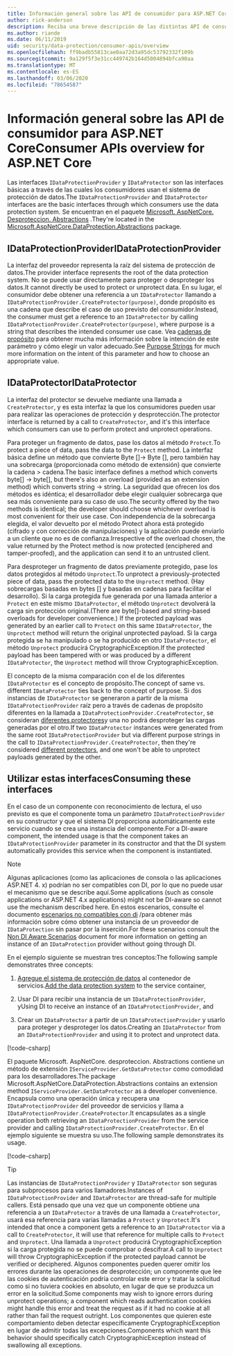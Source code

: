 ```yaml
---
title: Información general sobre las API de consumidor para ASP.NET Core
author: rick-anderson
description: Reciba una breve descripción de las distintas API de consumidor disponibles en la ASP.NET Core biblioteca de protección de datos.
ms.author: riande
ms.date: 06/11/2019
uid: security/data-protection/consumer-apis/overview
ms.openlocfilehash: ff9badb55813cae0aa72d3a95dc53792332f109b
ms.sourcegitcommit: 9a129f5f3e31cc449742b164d5004894bfca90aa
ms.translationtype: MT
ms.contentlocale: es-ES
ms.lasthandoff: 03/06/2020
ms.locfileid: "78654587"
---
```

# <a name="consumer-apis-overview-for-aspnet-core"></a><span data-ttu-id="b50c4-103">Información general sobre las API de consumidor para ASP.NET Core</span><span class="sxs-lookup"><span data-stu-id="b50c4-103">Consumer APIs overview for ASP.NET Core</span></span>

<span data-ttu-id="b50c4-104">Las interfaces `IDataProtectionProvider` y `IDataProtector` son las interfaces básicas a través de las cuales los consumidores usan el sistema de protección de datos.</span><span class="sxs-lookup"><span data-stu-id="b50c4-104">The `IDataProtectionProvider` and `IDataProtector` interfaces are the basic interfaces through which consumers use the data protection system.</span></span> <span data-ttu-id="b50c4-105">Se encuentran en el paquete [Microsoft. AspNetCore. Desproteccion. Abstractions](https://www.nuget.org/packages/Microsoft.AspNetCore.DataProtection.Abstractions/) .</span><span class="sxs-lookup"><span data-stu-id="b50c4-105">They're located in the [Microsoft.AspNetCore.DataProtection.Abstractions](https://www.nuget.org/packages/Microsoft.AspNetCore.DataProtection.Abstractions/) package.</span></span>

## <a name="idataprotectionprovider"></a><span data-ttu-id="b50c4-106">IDataProtectionProvider</span><span class="sxs-lookup"><span data-stu-id="b50c4-106">IDataProtectionProvider</span></span>

<span data-ttu-id="b50c4-107">La interfaz del proveedor representa la raíz del sistema de protección de datos.</span><span class="sxs-lookup"><span data-stu-id="b50c4-107">The provider interface represents the root of the data protection system.</span></span> <span data-ttu-id="b50c4-108">No se puede usar directamente para proteger o desproteger los datos.</span><span class="sxs-lookup"><span data-stu-id="b50c4-108">It cannot directly be used to protect or unprotect data.</span></span> <span data-ttu-id="b50c4-109">En su lugar, el consumidor debe obtener una referencia a un `IDataProtector` llamando a `IDataProtectionProvider.CreateProtector(purpose)`, donde propósito es una cadena que describe el caso de uso previsto del consumidor.</span><span class="sxs-lookup"><span data-stu-id="b50c4-109">Instead, the consumer must get a reference to an `IDataProtector` by calling `IDataProtectionProvider.CreateProtector(purpose)`, where purpose is a string that describes the intended consumer use case.</span></span> <span data-ttu-id="b50c4-110">Vea [cadenas de propósito](xref:security/data-protection/consumer-apis/purpose-strings) para obtener mucha más información sobre la intención de este parámetro y cómo elegir un valor adecuado.</span><span class="sxs-lookup"><span data-stu-id="b50c4-110">See [Purpose Strings](xref:security/data-protection/consumer-apis/purpose-strings) for much more information on the intent of this parameter and how to choose an appropriate value.</span></span>

## <a name="idataprotector"></a><span data-ttu-id="b50c4-111">IDataProtector</span><span class="sxs-lookup"><span data-stu-id="b50c4-111">IDataProtector</span></span>

<span data-ttu-id="b50c4-112">La interfaz del protector se devuelve mediante una llamada a `CreateProtector`, y es esta interfaz la que los consumidores pueden usar para realizar las operaciones de protección y desprotección.</span><span class="sxs-lookup"><span data-stu-id="b50c4-112">The protector interface is returned by a call to `CreateProtector`, and it's this interface which consumers can use to perform protect and unprotect operations.</span></span>

<span data-ttu-id="b50c4-113">Para proteger un fragmento de datos, pase los datos al método `Protect`.</span><span class="sxs-lookup"><span data-stu-id="b50c4-113">To protect a piece of data, pass the data to the `Protect` method.</span></span> <span data-ttu-id="b50c4-114">La interfaz básica define un método que convierte Byte []-> Byte [], pero también hay una sobrecarga (proporcionada como método de extensión) que convierte la cadena > cadena.</span><span class="sxs-lookup"><span data-stu-id="b50c4-114">The basic interface defines a method which converts byte[] -> byte[], but there's also an overload (provided as an extension method) which converts string -> string.</span></span> <span data-ttu-id="b50c4-115">La seguridad que ofrecen los dos métodos es idéntica; el desarrollador debe elegir cualquier sobrecarga que sea más conveniente para su caso de uso.</span><span class="sxs-lookup"><span data-stu-id="b50c4-115">The security offered by the two methods is identical; the developer should choose whichever overload is most convenient for their use case.</span></span> <span data-ttu-id="b50c4-116">Con independencia de la sobrecarga elegida, el valor devuelto por el método Protect ahora está protegido (cifrado y con corrección de manipulaciones) y la aplicación puede enviarlo a un cliente que no es de confianza.</span><span class="sxs-lookup"><span data-stu-id="b50c4-116">Irrespective of the overload chosen, the value returned by the Protect method is now protected (enciphered and tamper-proofed), and the application can send it to an untrusted client.</span></span>

<span data-ttu-id="b50c4-117">Para desproteger un fragmento de datos previamente protegido, pase los datos protegidos al método `Unprotect`.</span><span class="sxs-lookup"><span data-stu-id="b50c4-117">To unprotect a previously-protected piece of data, pass the protected data to the `Unprotect` method.</span></span> <span data-ttu-id="b50c4-118">(Hay sobrecargas basadas en bytes [] y basadas en cadenas para facilitar el desarrollo). Si la carga protegida fue generada por una llamada anterior a `Protect` en este mismo `IDataProtector`, el método `Unprotect` devolverá la carga sin protección original.</span><span class="sxs-lookup"><span data-stu-id="b50c4-118">(There are byte[]-based and string-based overloads for developer convenience.) If the protected payload was generated by an earlier call to `Protect` on this same `IDataProtector`, the `Unprotect` method will return the original unprotected payload.</span></span> <span data-ttu-id="b50c4-119">Si la carga protegida se ha manipulado o se ha producido en otro `IDataProtector`, el método `Unprotect` producirá CryptographicException.</span><span class="sxs-lookup"><span data-stu-id="b50c4-119">If the protected payload has been tampered with or was produced by a different `IDataProtector`, the `Unprotect` method will throw CryptographicException.</span></span>

<span data-ttu-id="b50c4-120">El concepto de la misma comparación con el de los diferentes `IDataProtector` es el concepto de propósito.</span><span class="sxs-lookup"><span data-stu-id="b50c4-120">The concept of same vs. different `IDataProtector` ties back to the concept of purpose.</span></span> <span data-ttu-id="b50c4-121">Si dos instancias de `IDataProtector` se generaron a partir de la misma `IDataProtectionProvider` raíz pero a través de cadenas de propósito diferentes en la llamada a `IDataProtectionProvider.CreateProtector`, se consideran [diferentes protectores](xref:security/data-protection/consumer-apis/purpose-strings)y una no podrá desproteger las cargas generadas por el otro.</span><span class="sxs-lookup"><span data-stu-id="b50c4-121">If two `IDataProtector` instances were generated from the same root `IDataProtectionProvider` but via different purpose strings in the call to `IDataProtectionProvider.CreateProtector`, then they're considered [different protectors](xref:security/data-protection/consumer-apis/purpose-strings), and one won't be able to unprotect payloads generated by the other.</span></span>

## <a name="consuming-these-interfaces"></a><span data-ttu-id="b50c4-122">Utilizar estas interfaces</span><span class="sxs-lookup"><span data-stu-id="b50c4-122">Consuming these interfaces</span></span>

<span data-ttu-id="b50c4-123">En el caso de un componente con reconocimiento de lectura, el uso previsto es que el componente toma un parámetro `IDataProtectionProvider` en su constructor y que el sistema DI proporciona automáticamente este servicio cuando se crea una instancia del componente.</span><span class="sxs-lookup"><span data-stu-id="b50c4-123">For a DI-aware component, the intended usage is that the component takes an `IDataProtectionProvider` parameter in its constructor and that the DI system automatically provides this service when the component is instantiated.</span></span>

> [!NOTE]
> <span data-ttu-id="b50c4-124">Algunas aplicaciones (como las aplicaciones de consola o las aplicaciones ASP.NET 4. x) podrían no ser compatibles con DI, por lo que no puede usar el mecanismo que se describe aquí.</span><span class="sxs-lookup"><span data-stu-id="b50c4-124">Some applications (such as console applications or ASP.NET 4.x applications) might not be DI-aware so cannot use the mechanism described here.</span></span> <span data-ttu-id="b50c4-125">En estos escenarios, consulte el documento [escenarios no compatibles con di](xref:security/data-protection/configuration/non-di-scenarios) /para obtener más información sobre cómo obtener una instancia de un proveedor de `IDataProtection` sin pasar por la inserción.</span><span class="sxs-lookup"><span data-stu-id="b50c4-125">For these scenarios consult the [Non DI Aware Scenarios](xref:security/data-protection/configuration/non-di-scenarios) document for more information on getting an instance of an `IDataProtection` provider without going through DI.</span></span>

<span data-ttu-id="b50c4-126">En el ejemplo siguiente se muestran tres conceptos:</span><span class="sxs-lookup"><span data-stu-id="b50c4-126">The following sample demonstrates three concepts:</span></span>

1. <span data-ttu-id="b50c4-127">[Agregue el sistema de protección de datos](xref:security/data-protection/configuration/overview) al contenedor de servicios.</span><span class="sxs-lookup"><span data-stu-id="b50c4-127">[Add the data protection system](xref:security/data-protection/configuration/overview) to the service container,</span></span>

2. <span data-ttu-id="b50c4-128">Usar DI para recibir una instancia de un `IDataProtectionProvider`, y</span><span class="sxs-lookup"><span data-stu-id="b50c4-128">Using DI to receive an instance of an `IDataProtectionProvider`, and</span></span>

3. <span data-ttu-id="b50c4-129">Crear un `IDataProtector` a partir de un `IDataProtectionProvider` y usarlo para proteger y desproteger los datos.</span><span class="sxs-lookup"><span data-stu-id="b50c4-129">Creating an `IDataProtector` from an `IDataProtectionProvider` and using it to protect and unprotect data.</span></span>

[!code-csharp[](../using-data-protection/samples/protectunprotect.cs?highlight=26,34,35,36,37,38,39,40)]

<span data-ttu-id="b50c4-130">El paquete Microsoft. AspNetCore. desproteccion. Abstractions contiene un método de extensión `IServiceProvider.GetDataProtector` como comodidad para los desarrolladores.</span><span class="sxs-lookup"><span data-stu-id="b50c4-130">The package Microsoft.AspNetCore.DataProtection.Abstractions contains an extension method `IServiceProvider.GetDataProtector` as a developer convenience.</span></span> <span data-ttu-id="b50c4-131">Encapsula como una operación única y recupera una `IDataProtectionProvider` del proveedor de servicios y llama a `IDataProtectionProvider.CreateProtector`.</span><span class="sxs-lookup"><span data-stu-id="b50c4-131">It encapsulates as a single operation both retrieving an `IDataProtectionProvider` from the service provider and calling `IDataProtectionProvider.CreateProtector`.</span></span> <span data-ttu-id="b50c4-132">En el ejemplo siguiente se muestra su uso.</span><span class="sxs-lookup"><span data-stu-id="b50c4-132">The following sample demonstrates its usage.</span></span>

[!code-csharp[](./overview/samples/getdataprotector.cs?highlight=15)]

>[!TIP]
> <span data-ttu-id="b50c4-133">Las instancias de `IDataProtectionProvider` y `IDataProtector` son seguras para subprocesos para varios llamadores.</span><span class="sxs-lookup"><span data-stu-id="b50c4-133">Instances of `IDataProtectionProvider` and `IDataProtector` are thread-safe for multiple callers.</span></span> <span data-ttu-id="b50c4-134">Está pensado que una vez que un componente obtiene una referencia a un `IDataProtector` a través de una llamada a `CreateProtector`, usará esa referencia para varias llamadas a `Protect` y `Unprotect`.</span><span class="sxs-lookup"><span data-stu-id="b50c4-134">It's intended that once a component gets a reference to an `IDataProtector` via a call to `CreateProtector`, it will use that reference for multiple calls to `Protect` and `Unprotect`.</span></span> <span data-ttu-id="b50c4-135">Una llamada a `Unprotect` producirá CryptographicException si la carga protegida no se puede comprobar o descifrar.</span><span class="sxs-lookup"><span data-stu-id="b50c4-135">A call to `Unprotect` will throw CryptographicException if the protected payload cannot be verified or deciphered.</span></span> <span data-ttu-id="b50c4-136">Algunos componentes pueden querer omitir los errores durante las operaciones de desprotección; un componente que lee las cookies de autenticación podría controlar este error y tratar la solicitud como si no tuviera cookies en absoluto, en lugar de que se produzca un error en la solicitud.</span><span class="sxs-lookup"><span data-stu-id="b50c4-136">Some components may wish to ignore errors during unprotect operations; a component which reads authentication cookies might handle this error and treat the request as if it had no cookie at all rather than fail the request outright.</span></span> <span data-ttu-id="b50c4-137">Los componentes que quieren este comportamiento deben detectar específicamente CryptographicException en lugar de admitir todas las excepciones.</span><span class="sxs-lookup"><span data-stu-id="b50c4-137">Components which want this behavior should specifically catch CryptographicException instead of swallowing all exceptions.</span></span>
